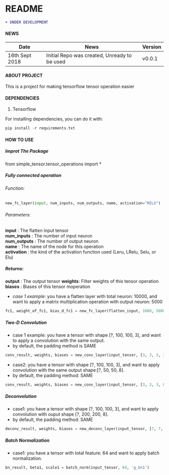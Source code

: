 # README #
```diff
+ UNDER DEVELOPMENT
```
#### NEWS
| Date       |                                                         News                                                                     |     Version       |
| ---------- | -------------------------------------------------------------------------------------------------------------------------------- | ----------------- |
|16th Sept 2018 | Initial Repo was created, Unready to be used  |      v0.0.1           |

#### ABOUT PROJECT
This is a project for making tensorflow tensor operation easier

#### DEPENDENCIES
1. Tensorflow 

For installing dependencies, you can do it with:
```python
pip install -r requirements.txt
```

#### HOW TO USE
##### Improt The Package
from simple_tensor.tensor_operations import *




##### Fully connected operation
###### Function:
```python
new_fc_layer(input, num_inputs, num_outputs, name, activation="RELU")
```

###### Parameters:
**input** : The flatten input tensor  
**num_inputs** : The number of input neuron  
**num_outputs** : The number of output neuron  
**name** : The name of the node for this operation  
**activation** : the kind of the activation function used (Leru, LRelu, Selu, or Elu)  

##### Returns:
**output** : The output tensor
**weights**: Filter weights of this tensor operation
**biases** : Biases of this tensor moperation


- _case 1 example_: you have a flatten layer with total neuron: 10000, and want to apply a matrix multiplication operation with output neuron: 5000

```python
fc1, weight_of_fc1, bias_d_fc1 = new_fc_layer(flatten_input, 1000, 5000, 'd_fc1', activation="RELU")
```




##### Two-D Convolution
- case 1 example: you have a tensor with shape [?, 100, 100, 3], and want to apply a convolution with the same output.
- by default, the padding method is SAME

```python
conv_result, weights, biases = new_conv_layer(input_tensor, [3, 3, 3, 3], 'g_conv1', activation='LRELU')
```
- case2: you have a tensor with shape [?, 100, 100, 3], and want to apply convolution with the same output shape:[?, 50, 50, 8].
- by default, the padding method: SAME
```python
conv_result, weights, biases = new_conv_layer(input_tensor, [3, 3, 3, 8], 'g_conv1', activation='LRELU', padding='SAME', strides=[1, 2, 2, 1])
```

##### Deconvolution
- case1: you have a tensor with shape [?, 100, 100, 3], and want to apply convolution with ouput shape [?, 200, 200, 8].
- by default, the padding method: SAME
```python
deconv_result, weights, biases = new_deconv_layer(input_tensor, [7, 7, 8, 3], [100, 100, 8], 'g_deconv3', 'LRELU', [1,2,2,1], 'SAME')
```

##### Batch Normalization
- case1: you have a tensor with total feature: 64 and want to apply batch normalization.
```python
bn_result, beta1, scale1 = batch_norm(input_tensor, 64, 'g_bn1')
```
